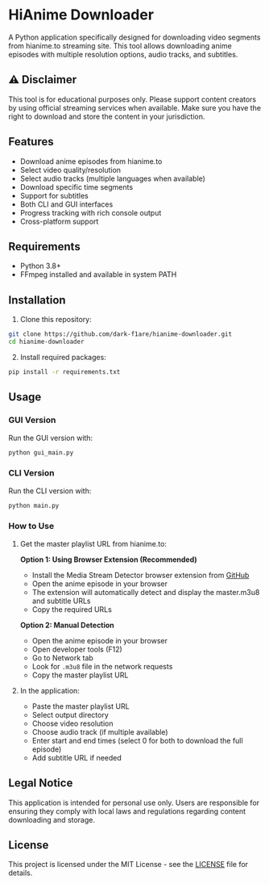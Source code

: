 # HiAnime Downloader

A Python application specifically designed for downloading video segments from hianime.to streaming site. This tool allows downloading anime episodes with multiple resolution options, audio tracks, and subtitles.

## ⚠️ Disclaimer

This tool is for educational purposes only. Please support content creators by using official streaming services when available. Make sure you have the right to download and store the content in your jurisdiction.

## Features

- Download anime episodes from hianime.to
- Select video quality/resolution
- Select audio tracks (multiple languages when available)
- Download specific time segments
- Support for subtitles
- Both CLI and GUI interfaces
- Progress tracking with rich console output
- Cross-platform support

## Requirements

- Python 3.8+
- FFmpeg installed and available in system PATH

## Installation

1. Clone this repository:
```bash
git clone https://github.com/dark-f1are/hianime-downloader.git
cd hianime-downloader
```

2. Install required packages:
```bash
pip install -r requirements.txt
```

## Usage

### GUI Version

Run the GUI version with:
```bash
python gui_main.py
```

### CLI Version

Run the CLI version with:
```bash
python main.py
```

### How to Use

1. Get the master playlist URL from hianime.to:
   
   **Option 1: Using Browser Extension (Recommended)**
   - Install the Media Stream Detector browser extension from [GitHub](https://github.com/dark-f1are/media-stream-detector)
   - Open the anime episode in your browser
   - The extension will automatically detect and display the master.m3u8 and subtitle URLs
   - Copy the required URLs

   **Option 2: Manual Detection**
   - Open the anime episode in your browser
   - Open developer tools (F12)
   - Go to Network tab
   - Look for `.m3u8` file in the network requests
   - Copy the master playlist URL

2. In the application:
   - Paste the master playlist URL
   - Select output directory
   - Choose video resolution
   - Choose audio track (if multiple available)
   - Enter start and end times (select 0 for both to download the full episode)
   - Add subtitle URL if needed

## Legal Notice

This application is intended for personal use only. Users are responsible for ensuring they comply with local laws and regulations regarding content downloading and storage.

## License

This project is licensed under the MIT License - see the [LICENSE](LICENSE) file for details.
